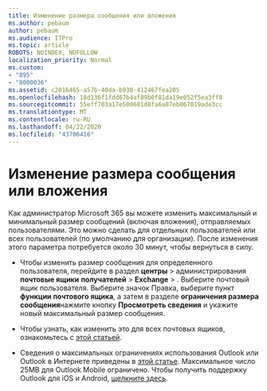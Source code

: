 ```yaml
---
title: Изменение размера сообщения или вложения
ms.author: pebaum
author: pebaum
ms.audience: ITPro
ms.topic: article
ROBOTS: NOINDEX, NOFOLLOW
localization_priority: Normal
ms.custom:
- "895"
- "8000036"
ms.assetid: c2016465-a57b-40da-b938-412467fea205
ms.openlocfilehash: 18d136f1fdd67b4af89b0f81da19e052f5ea3ff8
ms.sourcegitcommit: 55eff703a17e500681d8fa6a87eb067019ade3cc
ms.translationtype: MT
ms.contentlocale: ru-RU
ms.lasthandoff: 04/22/2020
ms.locfileid: "43706416"
---
```

# <a name="changing-message-or-attachment-size"></a>Изменение размера сообщения или вложения

Как администратор Microsoft 365 вы можете изменить максимальный и минимальный размер сообщений (включая вложения), отправляемых пользователями. Это можно сделать для отдельных пользователей или всех пользователей (по умолчанию для организации). После изменения этого параметра потребуется около 30 минут, чтобы вернуться в силу.
  
- Чтобы изменить размер сообщения для определенного пользователя, перейдите в раздел **центры** \> администрирования **почтовые ящики** **получателей** \> **Exchange** \> . Выберите почтовый ящик пользователя. Выберите значок Правка, выберите пункт **функции почтового ящика**, а затем в разделе **ограничения размера сообщения**нажмите кнопку **Просмотреть сведения** и укажите новый максимальный размер сообщения.

- Чтобы узнать, как изменить это для всех почтовых ящиков, ознакомьтесь с [этой статьей](https://www.microsoft.com/microsoft-365/blog/2015/04/15/office-365-now-supports-larger-email-messages-up-to-150-mb/).

- Сведения о максимальных ограничениях использования Outlook или Outlook в Интернете приведены в [этой статье](https://technet.microsoft.com/library/exchange-online-limits.aspx#MessageLimits). Максимальное число 25MB для Outlook Mobile ограничено. Чтобы получить поддержку Outlook для iOS и Android, [щелкните здесь](https://support.office.com/article/Get-in-app-help-for-Outlook-for-iOS-and-Android-218a22d1-9fa5-4889-b689-de1c63493243).
